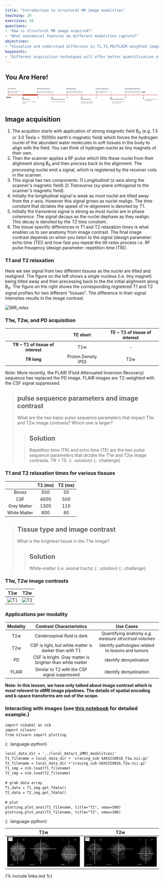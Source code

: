 ```yaml
---
title: "Introduction to structural MR image modalities"
teaching: 20
exercises: 10
questions:
- "How is structural MR image acquired?"
- "What anatomical features do different modalities capture?"
objectives:
- "Visualize and understand differnces in T1,T2,PD/FLAIR weighted images."
keypoints:
- "Different acquisition techniques will offer better quantification of specific brain tissues"
---
```

## You Are Here!
![course_flow](../fig/episode_1/Course_flow_1.png)


## Image acquisition
1. The acquition starts with application of strong magnetic field B<sub>0</sub> (e.g. 1.5 or 3.0 Tesla > 10000x earth's magnetic field) which forces the hydrogen nuclei of the abundant water molecules in soft tissues in the body to align with the field. You can think of hydrogen nuclei as tiny magnets of their own. 
2. Then the scanner applies a RF pulse which tilts these nuclei from their alighment along B<sub>0</sub> and then _precess_ back to the alignment. The _precessing_ nuclei emit a signal, which is registered by the receiver coils in the scanner. 
3. This signal has two components: 1) _Longitudinal_ (z-axis along the scanner's magnetic field) 2) _Transverse_ (xy-plane orthogonal to the scanner's magnetic field). 
4. Initially the longitudinal signal is weak as most nuclei are tilted away from the z-axis. However this signal grows as nuclei realign. The _time constant_ that dictates the speed of re-alignment is denoted by _T1_. 
5. Initially the transverse signal is strong as most nuclei are in phase _coherence_. The signal decays as the nuclei dephase as they realign. This decay is denoted by the _T2 time constant_. 
7. The tissue specific differences in T1 and T2 relaxation times is what enables us to _see_ anatomy from image contrast. The final image contrast depends on when you _listen_ to the signal (design parameter: echo time (TE)) and how fast you repeat the _tilt-relax_ process i.e. RF pulse freuqency (design parameter: repetition time (TR)). 


### T1 and T2 relaxation
Here we see signal from two different tissues as the nuclei are tilted and realigned. 
The figure on the left shows a single nucleus (i.e. tiny magnet) being tilted away and then precessing back to the the initial alighment along B<sub>0</sub>. The figure on the right shows the corresponding registered T1 and T2 signal profiles for two different "tissues". The difference in their signal intensties results in the image contrast. 

![MR_relax](https://user-images.githubusercontent.com/7978607/112332334-08750c80-8c90-11eb-90fc-33956c037a1c.gif)

### T1w, T2w, and PD acquisition

|                | TE short      | TE ~ T2 of tissue of interest|
| :-------------: | :----------: | :-----------: |
| **TR ~ T1 of tissue of interest**  |   T1w | - |
| **TR long**  | Proton Density (PD) | T2w |

_Note_: More recently, the FLAIR (Fluid Attenuated Inversion Recovery) sequence has replaced the PD image. FLAIR images are T2-weighted with the CSF signal suppressed.

> ## pulse sequence parameters and image contrast
>
> What are the two basic pulse sequence parameters that impact T1w and T2w image contrasts? Which one is larger? 
>
> > ## Solution
> >
> > Repetition time (TR) and echo time (TE) are the two pulse sequence parameters that dictate the T1w and T2w image contrasts. 
> > TR > TE.
> {: .solution}
{: .challenge}


### T1 and T2 relaxation times for various tissues

|                | T1 (ms)      | T2 (ms)     |
| :-------------: | :----------: | :-----------: |
|  Bones | 500   | 50    |
|  CSF | 4000   | 500    |
|  Grey Matter | 1300   | 110    |
|  White Matter   | 800 | 80 |


> ## Tissue type and image contrast
>
> What is the brightest tissue in the T1w image?
>
> > ## Solution
> >
> > White-matter (i.e. axonal tracts)
> {: .solution}
{: .challenge}


### T1w, T2w image contrasts

|        T1w        | T2w |
| :-------------: | :-----------: |
| ![T1](../fig/episode_1/T1.gif) | ![T2](../fig/episode_1/T2.gif) |


### Applications per modality

|        Modality    | Contrast Characteristics  | Use Cases     |
| :-------------: | :-----------: | :-----------: |
|  T1w | Cerebrospinal fluid is dark  | Quantifying anatomy _e.g. measure structrual volumes_  |
|  T2w | CSF is light, but white matter is darker than with T1  | Identify pathologies related to lesions and tumors |
|  PD  | CSF is bright. Gray matter is brighter than white matter | Identify demyelination|
|  FLAIR  | Similar to T2 with the CSF signal suppressed| Identify demyelination |

**Note: In this lesson, we have only talked about image contrast which is most relevent to sMRI image pipelines. The details of spatial encoding and k-space transforms are out of the scope.**


### Interacting with images (see [this notebook](../code/1_sMRI_modalities.ipynb) for detailed example.)

~~~
import nibabel as nib
import nilearn
from nilearn import plotting
~~~
{: .language-python}

~~~
local_data_dir = '../local_data/1_sMRI_modalities/'
T1_filename = local_data_dir + 'craving_sub-SAXSISO01b_T1w.nii.gz'
T2_filename = local_data_dir +'craving_sub-SAXSISO01b_T2w.nii.gz'
T1_img = nib.load(T1_filename)
T2_img = nib.load(T2_filename)

# grab data array
T1_data = T1_img.get_fdata()
T2_data = T2_img.get_fdata()

# plot
plotting.plot_anat(T1_filename, title="T1", vmax=500)
plotting.plot_anat(T2_filename, title="T2", vmax=300)

~~~
{: .language-python}


|        T1w        | T2w |
| :-------------: | :-----------: |
| ![nilearn_T1](../fig/episode_1/nilearn_T1.png) | ![nilearn_T2](../fig/episode_1/nilearn_T2.png) |



{% include links.md %}

